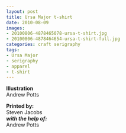 ```yaml
---
layout: post
title: Ursa Major t-shirt
date: 2010-08-09
images: 
- 20100806-4878465078-ursa-t-shirt.jpg
- 20100806-4878464654-ursa-t-shirt-full.jpg
categories: craft serigraphy
tags: 
- Ursa Major
- serigraphy
- apparel
- t-shirt
---
```


**Illustration**  
Andrew Potts  

**Printed by:**  
Steven Jacobs  
_**with the help of:**_  
Andrew Potts  